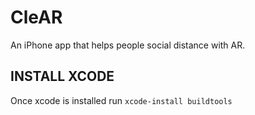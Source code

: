 # CleAR
An iPhone app that helps people social distance with AR.

## INSTALL XCODE
Once xcode is installed run
```xcode-install buildtools```
